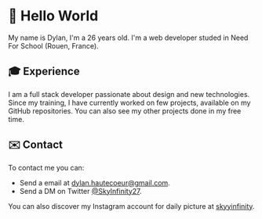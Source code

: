 # 👋 Hello World

My name is Dylan, I'm a 26 years old.
I'm a web developer studed in Need For School (Rouen, France).

## 🎓 Experience

I am a full stack developer passionate about design and new technologies.
Since my training, I have currently worked on few projects, available on my GitHub repositories.
You can also see my other projects done in my free time.

## ✉️ Contact

To contact me you can: 
- Send a email at [dylan.hautecoeur@gmail.com](mailto:dylan.hautecoeur@gmail.com).
- Send a DM on Twitter [@SkyInfinity27](https://twitter.com/SkyInfinity27).

You can also discover my Instagram account for daily picture at [skyyinfinity](https://www.instagram.com/skyyinfinity/).
